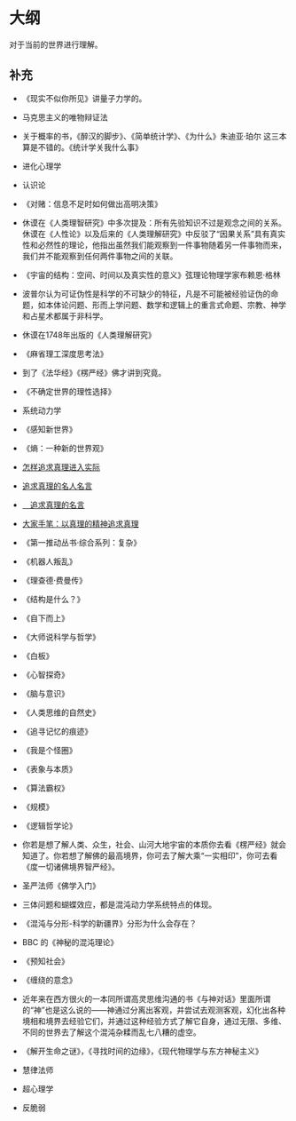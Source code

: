 # 大纲

对于当前的世界进行理解。


## 补充

- 《现实不似你所见》讲量子力学的。
- 马克思主义的唯物辩证法
- 关于概率的书，《醉汉的脚步》、《简单统计学》、《为什么》朱迪亚·珀尔 这三本算是不错的。《统计学关我什么事》
- 进化心理学
- 认识论
- 《对赌：信息不足时如何做出高明决策》
- 休谟在《人类理智研究》中多次提及：所有先验知识不过是观念之间的关系。休谟在《人性论》以及后来的《人类理解研究》中反驳了“因果关系”具有真实性和必然性的理论，他指出虽然我们能观察到一件事物随着另一件事物而来，我们并不能观察到任何两件事物之间的关联。
- 《宇宙的结构：空间、时间以及真实性的意义》弦理论物理学家布赖恩·格林
- 波普尔认为可证伪性是科学的不可缺少的特征，凡是不可能被经验证伪的命题，如本体论问题、形而上学问题、数学和逻辑上的重言式命题、宗教、神学和占星术都属于非科学。
- 休谟在1748年出版的《人类理解研究》
- 《麻省理工深度思考法》
- 到了《法华经》《楞严经》佛才讲到究竟。
- 《不确定世界的理性选择》
- 系统动力学
- 《感知新世界》
- 《熵：一种新的世界观》
- [怎样追求真理进入实际](https://www.hidden-advent.org/classic-preach-110.html)
- [追求真理的名人名言](http://www.1juzi.com/new/9911.html)
- [　追求真理的名言](https://www.lz13.cn/mingrenmingyan/13520.html)
- [大家手笔：以真理的精神追求真理](http://theory.people.com.cn/n1/2018/0515/c40531-29990326.html)

- 《第一推动丛书·综合系列：复杂》
- 《机器人叛乱》
- 《理查德·费曼传》
- 《结构是什么？》
- 《自下而上》
- 《大师说科学与哲学》
- 《白板》
- 《心智探奇》
- 《脑与意识》
- 《人类思维的自然史》
- 《追寻记忆的痕迹》
- 《我是个怪圈》
- 《表象与本质》
- 《算法霸权》
- 《规模》


- 《逻辑哲学论》


- 你若是想了解人类、众生，社会、山河大地宇宙的本质你去看《楞严经》就会知道了。你若想了解佛的最高境界，你可去了解大乘“一实相印”，你可去看《度一切诸佛境界智严经》。
- 圣严法师《佛学入门》


- 三体问题和蝴蝶效应，都是混沌动力学系统特点的体现。

- 《混沌与分形-科学的新疆界》分形为什么会存在？
- BBC 的《神秘的混沌理论》
- 《预知社会》


- 《缠绕的意念》

- 近年来在西方很火的一本同所谓高灵思维沟通的书《与神对话》里面所谓的“神”也是这么说的——神通过分离出客观，并尝试去观测客观，幻化出各种境相和境界去经验它们，并通过这种经验方式了解它自身，通过无限、多维、不同的世界去了解这个混沌杂糅而乱七八糟的虚空。


- 《解开生命之谜》，《寻找时间的边缘》，《现代物理学与东方神秘主义》

- 慧律法师

- 超心理学

- 反脆弱